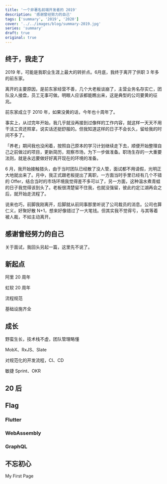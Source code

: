 ```yaml
---
title: '一个非著名前端开发者的 2019'
description: '感谢曾经努力的自己'
tags: ['summary', '2019', '2020']
cover: '../../images/blog/summary-2019.jpg'
series: 'summary'
draft: true
original: true
---
```


## 终于，我走了

2019 年，可能是我职业生涯上最大的转折点。6月底，我终于离开了供职 3 年多的前东家。

离开的主要原因，是前东家经营不善，几个大老板谈崩了，主营业务名存实亡，团队没人接盘，员工无事可做。明眼人应该都能瞧出来，这是典型的公司要黄的征兆。

前东家成立于 2010 年，如果没黄的话，今年也十周年了。

事实上，从过完年开始，我几乎就没再接到过像样的工作内容，就这样一天天不用干活工资还照拿，说实话还挺舒服的。但我知道这样的日子不会长久，留给我的时间不多了。

「养老」期间我也没闲着，按照自己原本的学习计划继续走下去，顺便开始整理自己之前做过的项目，更新简历，观察市场，为下一步做准备。职场生存的一大重要法则，就是永远要做好好离开现在的环境的准备。

6 月，我开始接触猎头，由于当时团队已经散了没人管，面试都不用请假，光明正大地就出来了。月中，我正式跟老板提出了离职，一方面当时手里已经有几个不错的 Offer，结合当时的市场环境我觉得差不多可以了，另一方面，这种温水煮青蛙的日子我觉得该到头了。老板很清楚留不住我，也就没强留，彼此约定江湖再会之后，就开始走流程了。

说来也巧，前脚我刚离开，后脚就从前同事那里听说了公司裁员的消息。公司也算仁义，好聚好散 N+1，想来好像错过了一大笔钱。但其实我不觉得亏，与其等着被人裁，不如主动离开。

## 感谢曾经努力的自己

关于面试，我回头另起一篇，这里先不说了。

## 新起点

阿里 20 周年

虹软 20 周年

流程规范

基础设施齐全

## 成长

野蛮生长，技术栈不虚，团队管理略懂

MobX、RxJS、Slate

对规范化的开发流程，CI、CD

敏捷 Sprint、OKR

## 20 后

## Flag

### Flutter

### WebAssembly

### GraphQL

## 不忘初心

My First Page
